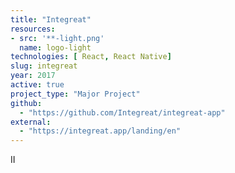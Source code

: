 ```yaml
---
title: "Integreat"
resources:
- src: '**-light.png'
  name: logo-light
technologies: [ React, React Native]
slug: integreat
year: 2017
active: true
project_type: "Major Project"
github:
  - "https://github.com/Integreat/integreat-app"
external:
  - "https://integreat.app/landing/en"
---
```


II
